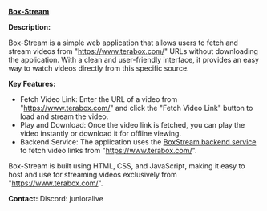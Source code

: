 **[Box-Stream](https://junioralive.github.io/box-stream/)**

**Description:**

Box-Stream is a simple web application that allows users to fetch and stream videos from "https://www.terabox.com/" URLs without downloading the application. With a clean and user-friendly interface, it provides an easy way to watch videos directly from this specific source.

**Key Features:**

- Fetch Video Link: Enter the URL of a video from "https://www.terabox.com/" and click the "Fetch Video Link" button to load and stream the video.
- Play and Download: Once the video link is fetched, you can play the video instantly or download it for offline viewing.
- Backend Service: The application uses the [BoxStream backend service](https://boxstream.thejuniortest.workers.dev) to fetch video links from "https://www.terabox.com/".

Box-Stream is built using HTML, CSS, and JavaScript, making it easy to host and use for streaming videos exclusively from "https://www.terabox.com/".

**Contact:**
Discord: junioralive
